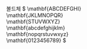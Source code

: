 볼드체
$
\mathbf{ABCDEFGHI}	
\mathbf{JKLMNOPQR}	
\mathbf{STUVWXYZ}	
\mathbf{abcdefghijklm}	
\mathbf{nopqrstuvwxyz}	
\mathbf{0123456789}	
$
